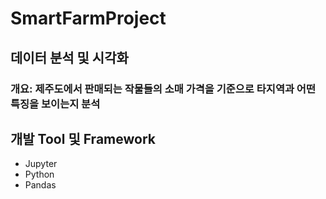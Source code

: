# SmartFarmProject
## 데이터 분석 및 시각화
### 개요: 제주도에서 판매되는 작물들의 소매 가격을 기준으로 타지역과 어떤 특징을 보이는지 분석
## 개발 Tool 및 Framework
* Jupyter
* Python
* Pandas

